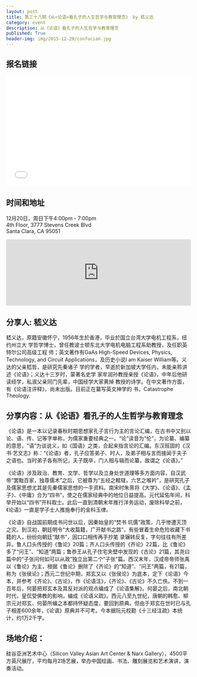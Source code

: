 ```yaml
---
layout: post
title: 第三十八期《从<论语>看孔子的人生哲学与教育理念》 by 嵇义达
category: event
description: 从《论语》看孔子的人生哲学与教育理念
published: True
header-img: img/2015-12-20/confucian.jpg
---
```


## 报名链接

<div style="width:100%; text-align:left;" ><iframe  src="//eventbrite.com/tickets-external?eid=20009981393&ref=etckt" frameborder="0" height="300" width="100%" vspace="0" hspace="0" marginheight="5" marginwidth="5" scrolling="auto" allowtransparency="true"></iframe></div>

## 时间和地址

12月20日，周日下午4:00pm - 7:00pm  
4th Floor, 3777 Stevens Creek Blvd  
Santa Clara, CA 95051

<iframe width="100%" height="180" frameborder="0" style="border:0"
src="https://www.google.com/maps/embed/v1/place?q=3777%20Stevens%20Creek%20Blvd%20Santa%20Clara%2C%20CA%2095054&key=AIzaSyBU8Fpde0IWAvSPYuvrpcjOHm_8scuCusk" allowfullscreen></iframe>

## 分享人: 嵇义达
嵇义达，原籍安徽怀宁，1956年生於香港，毕业於国立台湾大学电机工程系，纽约州立大
学哲学博士，曾任教波士顿东北大学电机电脑工程系助教授，及任职英特尔公司高级工程
师；英文著作有GaAs High-Speed Devices, Physics, Technology, and Circuit
Applications，及历史小说I am Kaiser William等。义达的父亲嵇哲，是研究先秦诸子
学的学者，早逝於新加坡大学任内，未能亲聆讲述《论语》；义达十三岁时，蒙著名史学
家牟润孙教授亲授《论语》，中年后他研读经学，私淑父亲同门先辈，中国经学大家黄焯
教授的诗学。在中文著作方面，有《论语注评释》，尚未出版。目前正在纂写英文神学的
书，Catastrophe Theology.

## 分享内容：从《论语》看孔子的人生哲学与教育理念

《论语》是一本以记录春秋时期思想家孔子言行为主的言论汇编，在古书中又别以论、语、传、记等字单称，为儒家重要经典之一。“论”读音为“伦”，为论纂、编纂的意思，“语”为谈说义，如《国语》之类，合起来指言论的汇编。东汉班固的《汉书·艺文志》称：“《论语》者，孔子应答弟子、时人，及弟子相与言而接闻于夫子之语也。当时弟子各有所记，夫子既卒，门人相与辑而论纂，故谓之《论语》。”

《论语》涉及政治、教育、文学、哲学以及立身处世道理等多方面内容，自汉武帝“罢黜百家，独尊儒术”之后，它被尊为“五经之輨辖，六艺之喉衿”，是研究孔子及儒家思想尤其是先秦儒家思想的一手资料。南宋时朱熹将《大学》、《论语》、《孟子》、《中庸》合为“四书”，使之在儒家经典中的地位日益提高。元代延佑年间，科举开始以“四书”开科取士。此后一直到清朝末年推行洋务运动，废除科举之前，《论语》一直是学子士人推施奉行的金科玉律。

《论语》自战国前期成书问世以后，因秦始皇的“焚书 坑儒”政策，几乎惨遭灭顶之灾。到汉初，朝廷明令“大收篇籍，广开献书之路”，有些冒着生命危险收藏下书籍的人，纷纷向朝廷“献书”，因口口相传再手抄笔 录辗转反复，字句往往有所差异。鲁人口头传授的《鲁论》20篇；齐人口头传授的《齐论》22篇，比《鲁论》多了“问王”、“知道”两篇；鲁恭王从孔子住宅夹壁中发现的《古论》21篇，其尧曰篇中的“子张问何如可以从政”独立出第二个“子张”篇。西汉末年，汉成帝帝师张禹以《鲁论》为主，根据《鲁论》删除了《齐论》的“知道”、“问王”两篇，有21篇，称为《张侯论》；西元二世纪中期，郑玄又以《张侯论》为底本，定下《论语》今本，并参考《齐论》、《古论》，作《论语注》，《齐论》、《古论》不久亡佚。不到一百年后，何晏把郑玄本及其反对派的观点编成了《论语集解》。何晏之后，南北朝时代，皇侃受佛教的影响，编成《论语义疏》。西元八至九世纪，唐朝的韩愈、柳宗元对郑玄、何晏所编之本都持怀疑态度，要回到原典。但由于郑玄在世时已与孔子相差600余年，《论语》原典并不可考。今本据阮元校勘《十三经注疏》本统计，约1万2千字。

## 场地介绍：

硅谷亚洲艺术中心（Silicon Valley Asian Art Center & Narx Gallery），4500平方英尺展厅，平均每月2场艺展，举办中国绘画、书法、雕刻展览和艺术演讲，演奏活动。


